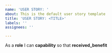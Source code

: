 ```yaml
---
name: 'USER STORY: '
about: This is the default user story template
title: 'USER STORY: <TITLE>'
labels: ''
assignees: ''

---
```


As a **role** I can **capability** so that **received_benefit**
